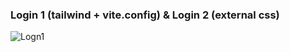 ### Login 1 (tailwind + vite.config) & Login 2 (external css)

![Logn1](https://github.com/user-attachments/assets/92775a5c-f904-45a0-b62e-4d4790013418)


